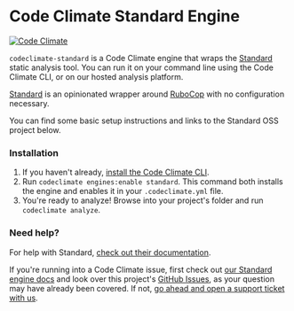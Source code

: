 # Code Climate Standard Engine

[![Code Climate](https://codeclimate.com/github/codeclimate/codeclimate-standard/badges/gpa.svg)](https://codeclimate.com/github/codeclimate/codeclimate-standard)

`codeclimate-standard` is a Code Climate engine that wraps the [Standard](https://github.com/testdouble/standard) static analysis tool. You can run it on your command line using the Code Climate CLI, or on our hosted analysis platform.

[Standard](https://github.com/testdouble/standard) is an opinionated wrapper around [RuboCop](https://github.com/rubocop-hq/rubocop) with no configuration necessary.

You can find some basic setup instructions and links to the Standard OSS project below.

### Installation

1. If you haven't already, [install the Code Climate CLI](https://github.com/codeclimate/codeclimate).
2. Run `codeclimate engines:enable standard`. This command both installs the engine and enables it in your `.codeclimate.yml` file.
3. You're ready to analyze! Browse into your project's folder and run `codeclimate analyze`.

### Need help?

For help with Standard, [check out their documentation](https://github.com/testdouble/standard).

If you're running into a Code Climate issue, first check out [our Standard engine docs][cc-docs-standard] and look over this project's [GitHub Issues](https://github.com/codeclimate/codeclimate-standard/issues), as your question may have already been covered. If not, [go ahead and open a support ticket with us](https://codeclimate.com/help).

[cc-docs-standard]: https://docs.codeclimate.com/docs/standard
